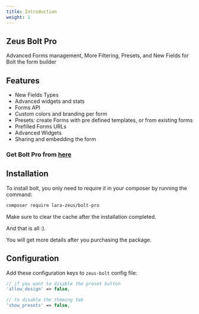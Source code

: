 ```yaml
---
title: Introduction
weight: 1
---
```


## Zeus Bolt Pro

Advanced Forms management, More Filtering, Presets, and New Fields for Bolt the form builder

## Features

- New Fields Types
- Advanced widgets and stats
- Forms API
- Custom colors and branding per form
- Presets: create Forms with pre defined templates, or from existing forms
- Prefilled Forms URLs
- Advanced Widgets
- Sharing and embedding the form

### Get Bolt Pro from [here](https://larazeus.com/bolt-pro)

## Installation

To install bolt, you only need to require it in your composer by running the command:

```bash
composer require lara-zeus/bolt-pro
```

Make sure to clear the cache after the installation completed.

And that is all :).

You will get more details after you purchasing the package.

## Configuration

Add these configuration keys to `zeus-bolt` config file:

```php
// if you want to disable the preset button
'allow_design' => false,

// to disable the theming tab
'show_presets' => false,
```
